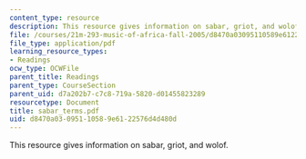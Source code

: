 ```yaml
---
content_type: resource
description: This resource gives information on sabar, griot, and wolof.
file: /courses/21m-293-music-of-africa-fall-2005/d8470a03095110589e6122576d4d480d_sabar_terms.pdf
file_type: application/pdf
learning_resource_types:
- Readings
ocw_type: OCWFile
parent_title: Readings
parent_type: CourseSection
parent_uid: d7a202b7-c7c8-719a-5820-d01455823289
resourcetype: Document
title: sabar_terms.pdf
uid: d8470a03-0951-1058-9e61-22576d4d480d
---
```

This resource gives information on sabar, griot, and wolof.

